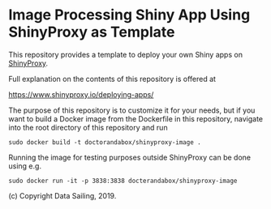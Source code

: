 
# Image Processing Shiny App Using ShinyProxy as Template

This repository provides a template to deploy your own Shiny apps on [ShinyProxy](https://www.shinyproxy.io).

Full explanation on the contents of this repository is offered at

https://www.shinyproxy.io/deploying-apps/

The purpose of this repository is to customize it for your needs, but if you want to build a Docker image from the Dockerfile in this repository, navigate into the root directory of this repository and run

```
sudo docker build -t doctorandabox/shinyproxy-image .
```

Running the image for testing purposes outside ShinyProxy can be done using e.g.

```
sudo docker run -it -p 3838:3838 docterandabox/shinyproxy-image
```

(c) Copyright Data Sailing, 2019.
